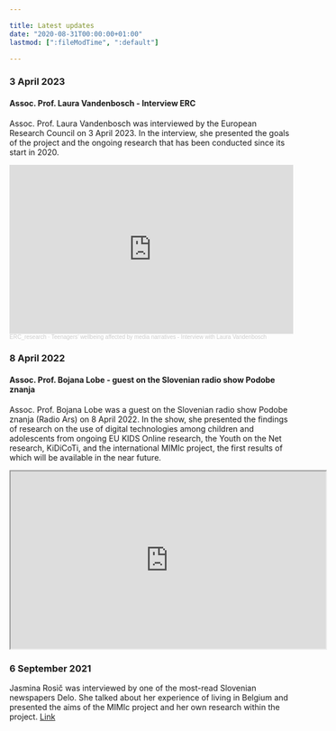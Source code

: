 ```yaml
---

title: Latest updates
date: "2020-08-31T00:00:00+01:00"
lastmod: [":fileModTime", ":default"]

---
```


### 3 April 2023

#### Assoc. Prof. Laura Vandenbosch - Interview ERC
Assoc. Prof. Laura Vandenbosch was interviewed by the European Research Council on 3 April 2023. In the interview, she presented the goals of the project and the ongoing research that has been conducted since its start in 2020.

<iframe width="100%" height="300" scrolling="no" frameborder="no" allow="autoplay" src="https://w.soundcloud.com/player/?url=https%3A//api.soundcloud.com/tracks/1481849380&color=%23ff5500&auto_play=false&hide_related=false&show_comments=true&show_user=true&show_reposts=false&show_teaser=true&visual=true"></iframe><div style="font-size: 10px; color: #cccccc;line-break: anywhere;word-break: normal;overflow: hidden;white-space: nowrap;text-overflow: ellipsis; font-family: Interstate,Lucida Grande,Lucida Sans Unicode,Lucida Sans,Garuda,Verdana,Tahoma,sans-serif;font-weight: 100;"><a href="https://soundcloud.com/erc_research" title="ERC_research" target="_blank" style="color: #cccccc; text-decoration: none;">ERC_research</a> · <a href="https://soundcloud.com/erc_research/teenagers-wellbeing-affected-by-media-narratives-interview-with-laura-vandenbosch" title="Teenagers’ wellbeing affected by media narratives - Interview with Laura Vandenbosch" target="_blank" style="color: #cccccc; text-decoration: none;">Teenagers’ wellbeing affected by media narratives - Interview with Laura Vandenbosch</a></div>

### 8 April 2022

#### Assoc. Prof. Bojana Lobe - guest on the Slovenian radio show Podobe znanja
Assoc. Prof. Bojana Lobe was a guest on the Slovenian radio show Podobe znanja (Radio Ars) on 8 April 2022. In the show, she presented the findings of research on the use of digital technologies among children and adolescents from ongoing EU KIDS Online research, the Youth on the Net research, KiDiCoTi, and the international MIMIc project, the first results of which will be available in the near future.

<html>
   <head>
      <title>HTML Video embed</title>
   </head>
   <body>
      <iframe width="560" height="315" src="https://ars.rtvslo.si/podkast/podobe-znanja/526/174862885"></iframe>
      </iframe>
   </body>
</html>

### 6 September 2021

Jasmina Rosič was interviewed by one of the most-read Slovenian newspapers Delo. She talked about her experience of living in Belgium and presented the aims of the MIMIc project and her own research within the project. [Link](https://www.delo.si/novice/znanoteh/mladostniki-so-slabo-raziskana-druzbena-skupina/)